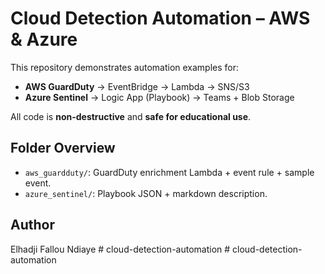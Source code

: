# Cloud Detection Automation – AWS & Azure

This repository demonstrates automation examples for:
- **AWS GuardDuty** → EventBridge → Lambda → SNS/S3
- **Azure Sentinel** → Logic App (Playbook) → Teams + Blob Storage

All code is **non-destructive** and **safe for educational use**.

## Folder Overview
- `aws_guardduty/`: GuardDuty enrichment Lambda + event rule + sample event.
- `azure_sentinel/`: Playbook JSON + markdown description.

## Author
Elhadji Fallou Ndiaye
#   c l o u d - d e t e c t i o n - a u t o m a t i o n  
 #   c l o u d - d e t e c t i o n - a u t o m a t i o n  
 